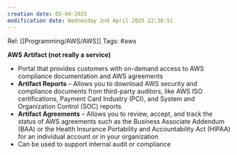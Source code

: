 ```yaml
---
creation date: 02-04-2025
modification date: Wednesday 2nd April 2025 22:36:51
---
```

Rel: [[Programming/AWS/AWS]]
Tags: #aws


**AWS Artifact (not really a service)**
- Portal that provides customers with on-demand access to AWS compliance documentation and AWS agreements
- **Artifact Reports** – Allows you to download AWS security and compliance documents from third-party auditors, like AWS ISO certifications, Payment Card Industry (PCI), and System and Organization Control (SOC) reports
- **Artifact Agreements** – Allows you to review, accept, and track the status of AWS agreements such as the Business Associate Addendum (BAA) or the Health Insurance Portability and Accountability Act (HIPAA) for an individual account or in your organization
- Can be used to support internal audit or compliance